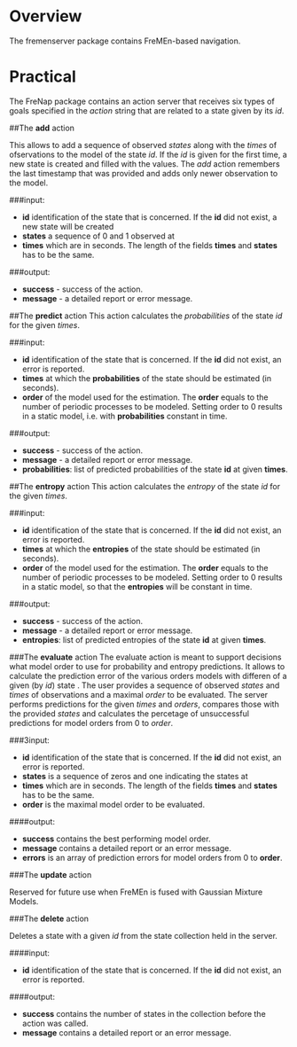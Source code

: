 # Overview

The fremenserver package contains FreMEn-based  navigation.

# Practical 

The FreNap package contains an action server that receives six types of goals specified in the *action* string that are related to a state given by its *id*.

##The **add** action

This allows to add a sequence of observed *states* along with the *times* of ofservations to the model of the state *id*.
If the *id* is given for the first time, a new state is created and filled with the values.
The *add* action remembers the last timestamp that was provided and adds only newer observation to the model.

###input:
- **id** identification of the state that is concerned. If the **id** did not exist, a new state will be created 
- **states** a sequence of 0 and 1 observed at
- **times** which are in seconds. The length of the fields **times** and **states** has to be the same.

###output:
- **success** - success of the action.
- **message** - a detailed report or error message.

##The **predict** action
This action calculates the *probabilities* of the state *id*  for the given *times*.

###input:
- **id** identification of the state that is concerned. If the **id** did not exist, an error is reported.
- **times** at which the **probabilities** of the state should be estimated (in seconds).
- **order** of the model used for the estimation. The **order** equals to the number of periodic processes to be modeled. Setting order to 0 results in a static model, i.e. with **probabilities** constant in time.

###output:
- **success** - success of the action.
- **message** - a detailed report or error message.
- **probabilities**: list of predicted probabilities of the state **id** at given **times**.

##The **entropy** action 
This action calculates the *entropy* of the state *id*  for the given *times*.

###input:
- **id** identification of the state that is concerned. If the **id** did not exist, an error is reported.
- **times** at which the **entropies** of the state should be estimated (in seconds).
- **order** of the model used for the estimation. The **order** equals to the number of periodic processes to be modeled. Setting order to 0 results in a static model, so that the **entropies** will be constant in time.

###output:
- **success** - success of the action.
- **message** - a detailed report or error message.
- **entropies**: list of predicted entropies of the state **id** at given **times**.

###The **evaluate** action 
The evaluate action is meant to support decisions what model order to use for probability and entropy predictions.
It allows to calculate the prediction error of the various orders models with differen of a given (by *id*) state .
The user provides a sequence of observed *states* and *times* of observations and a maximal *order* to be evaluated.
The server performs predictions for the given *times* and *orders*, compares those with the provided *states* and calculates the percetage of unsuccessful predictions for model orders from 0 to *order*.

###3input:
- **id** identification of the state that is concerned. If the **id** did not exist, an error is reported.
- **states** is a sequence of zeros and one indicating the states at  
- **times** which are in seconds. The length of the fields **times** and **states** has to be the same.
- **order** is the maximal model order to be evaluated. 

####output:
- **success** contains the best performing model order.
- **message** contains a detailed report or an error message.
- **errors** is an array of prediction errors for model orders from 0 to **order**.

###The **update** action 

Reserved for future use when FreMEn is fused with Gaussian Mixture Models.

###The **delete** action 

Deletes a state with a given *id* from the state collection held in the server.

####input:
- **id** identification of the state that is concerned. If the **id** did not exist, an error is reported.

####output:
- **success** contains the number of states in the collection before the action was called. 
- **message** contains a detailed report or an error message.

